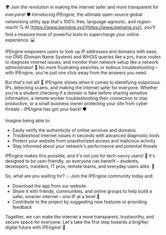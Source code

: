 🌍 Join the revolution in making the internet safer and more transparent for everyone! 🛡️ Introducing IPEngine, the ultimate open-source global networking utility app that's 100% free, language-agnostic, and region-reach! 🔍 At [https://www.ipengine.xyz](https://www.ipengine.xyz), you'll find a treasure trove of powerful tools to supercharge your online experience. 💻

IPEngine empowers users to look up IP addresses and domains with ease, run DNS (Domain Name System) and WHOIS queries like a pro, trace routes to diagnose internet issues, and monitor their network setup like a network administrator! 📡 No more frustrating searches or tedious troubleshooting – with IPEngine, you're just one click away from the answers you need.

But that's not all! 🚀 IPEngine shines when it comes to identifying suspicious IPs, detecting scams, and making the internet safer for everyone. Whether you're a student checking if a domain is fake before sharing sensitive information, a remote worker troubleshooting their connection to stay productive, or a small business owner protecting your site from cyber threats – IPEngine has got your back! 🛡️

Imagine being able to:

* Easily verify the authenticity of online services and domains
* Troubleshoot internet issues in seconds with advanced diagnostic tools
* Protect your website from unauthorized access and malicious activity
* Stay informed about your network's performance and potential threats

IPEngine makes this possible, and it's not just for tech-savvy users! 🔧 It's designed to be user-friendly, so everyone can benefit – students, developers, travelers, IT pros, remote teams, and everyday users alike. 🌈

So, what are you waiting for? 💥 Join the IPEngine community today and:

* Download the app from our website
* Share it with friends, communities, and online groups to help build a safer, smarter internet – one IP at a time! 🚀
* Contribute to the project by suggesting new features or providing feedback

Together, we can make the internet a more transparent, trustworthy, and secure space for everyone. Let's take the first step towards a brighter digital future with IPEngine! 💫